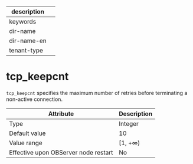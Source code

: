 |description||
|---|---|
|keywords||
|dir-name||
|dir-name-en||
|tenant-type||

tcp_keepcnt
================================

`tcp_keepcnt` specifies the maximum number of retries before terminating a non-active connection.


| Attribute | Description |
|------------------|---------|
| Type | Integer |
| Default value | 10 |
| Value range | \[1, +∞) |
| Effective upon OBServer node restart | No |


